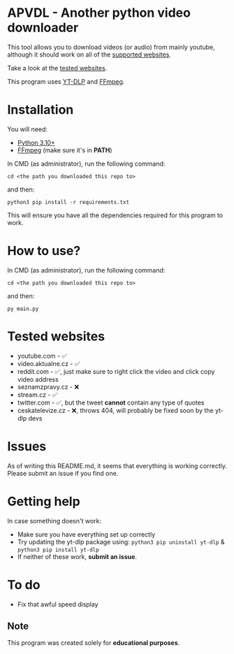 # APVDL - Another python video downloader
This tool allows you to download videos (or audio) from mainly youtube, although it should work on all of the [supported websites](https://github.com/yt-dlp/yt-dlp/blob/master/supportedsites.md). 

Take a look at the [tested websites](#tested-websites).

This program uses [YT-DLP](https://github.com/yt-dlp/yt-dlp) and [FFmpeg](https://www.ffmpeg.org).

# Installation
You will need:
 - [Python 3.10+](https://www.python.org/downloads/)
 - [FFmpeg](https://www.ffmpeg.org/download.html) (make sure it's in **PATH**)

In CMD (as administrator), run the following command:

``cd <the path you downloaded this repo to>``

and then:

``python3 pip install -r requirements.txt``

This will ensure you have all the dependencies required for this program to work.


# How to use?
In CMD (as administrator), run the following command:

``cd <the path you downloaded this repo to>``

and then:

``py main.py``


# Tested websites
 - youtube.com - ✅ 
 - video.aktualne.cz - ✅
 - reddit.com - ✅, just make sure to right click the video and click copy video address
 - seznamzpravy.cz - ❌
 - stream.cz - ✅
 - twitter.com - ✅, but the tweet **cannot** contain any type of quotes
 - ceskatelevize.cz - ❌, throws 404, will probably be fixed soon by the yt-dlp devs


# Issues
As of writing this README.md, it seems that everything is working correctly. Please submit an issue if you find one.


# Getting help
In case something doesn't work:
 - Make sure you have everything set up correctly
 - Try updating the yt-dlp package using:
    ``python3 pip uninstall yt-dlp`` & ``python3 pip install yt-dlp``
 - If neither of these work, **submit an issue**.


# To do
 - Fix that awful speed display


## Note
This program was created solely for **educational purposes**. 
